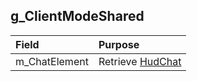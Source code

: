 ## g_ClientModeShared

| Field | Purpose |
| :-- | :-- |
| m_ChatElement | Retrieve [HudChat](docs/types/../../../types/HudChat.md) | 